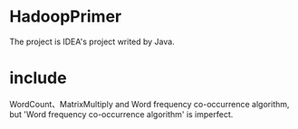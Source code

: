# HadoopPrimer
The project is IDEA's project writed by Java.

# include 
  WordCount、MatrixMultiply and Word frequency co-occurrence algorithm, but 'Word frequency co-occurrence algorithm' is imperfect.
